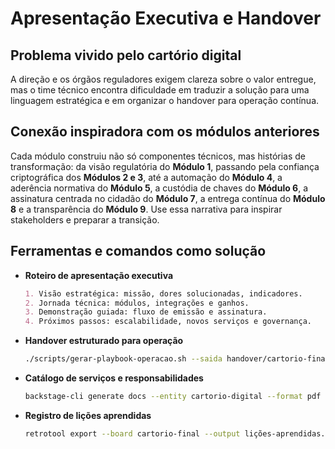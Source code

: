 # Apresentação Executiva e Handover

## Problema vivido pelo cartório digital

A direção e os órgãos reguladores exigem clareza sobre o valor entregue, mas o time técnico encontra dificuldade em traduzir a solução para uma linguagem estratégica e em organizar o handover para operação contínua.

## Conexão inspiradora com os módulos anteriores

Cada módulo construiu não só componentes técnicos, mas histórias de transformação: da visão regulatória do **Módulo 1**, passando pela confiança criptográfica dos **Módulos 2 e 3**, até a automação do **Módulo 4**, a aderência normativa do **Módulo 5**, a custódia de chaves do **Módulo 6**, a assinatura centrada no cidadão do **Módulo 7**, a entrega contínua do **Módulo 8** e a transparência do **Módulo 9**. Use essa narrativa para inspirar stakeholders e preparar a transição.

## Ferramentas e comandos como solução

- **Roteiro de apresentação executiva**
  ```markdown
  1. Visão estratégica: missão, dores solucionadas, indicadores.
  2. Jornada técnica: módulos, integrações e ganhos.
  3. Demonstração guiada: fluxo de emissão e assinatura.
  4. Próximos passos: escalabilidade, novos serviços e governança.
  ```
- **Handover estruturado para operação**
  ```bash
  ./scripts/gerar-playbook-operacao.sh --saida handover/cartorio-final.pdf
  ```
- **Catálogo de serviços e responsabilidades**
  ```bash
  backstage-cli generate docs --entity cartorio-digital --format pdf
  ```
- **Registro de lições aprendidas**
  ```bash
  retrotool export --board cartorio-final --output lições-aprendidas.md
  ```
